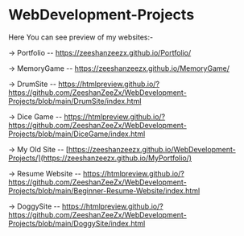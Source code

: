 # WebDevelopment-Projects

Here You can see preview of my websites:-

-> Portfolio -- https://zeeshanzeezx.github.io/Portfolio/

-> MemoryGame -- https://zeeshanzeezx.github.io/MemoryGame/

-> DrumSite -- https://htmlpreview.github.io/?https://github.com/ZeeshanZeeZx/WebDevelopment-Projects/blob/main/DrumSite/index.html

-> Dice Game -- https://htmlpreview.github.io/?https://github.com/ZeeshanZeeZx/WebDevelopment-Projects/blob/main/DiceGame/index.html

-> My Old Site -- [https://zeeshanzeezx.github.io/WebDevelopment-Projects/](https://zeeshanzeezx.github.io/MyPortfolio/)

-> Resume Website -- https://htmlpreview.github.io/?https://github.com/ZeeshanZeeZx/WebDevelopment-Projects/blob/main/Beginner-Resume-Website/index.html

-> DoggySite -- https://htmlpreview.github.io/?https://github.com/ZeeshanZeeZx/WebDevelopment-Projects/blob/main/DoggySite/index.html
